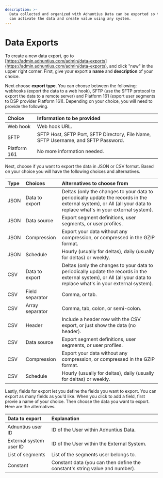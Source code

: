 ```yaml
---
description: >-
  Data collected and organized with Adnuntius Data can be exported so that you
  can activate the data and create value using any system.
---
```


# Data Exports

To create a new data export, go to [https://admin.adnuntius.com/admin/data-exports](https://admin.adnuntius.com/admin/data-exports), and click "new" in the upper right corner. First, give your export a **name** and **description** of your choice.  

Next choose **export type**. You can choose between the following: webhooks \(export the data to a web hook\), SFTP \(use the SFTP protocol to export the data to a remote server\) and Platform 161 \(export user segments to DSP provider Platform 161\). Depending on your choice, you will need to provide the following. 

| Choice | Information to be provided |
| :--- | :--- |
| Web hook | Web hook URL. |
| SFTP | SFTP Host, SFTP Port, SFTP Directory, File Name, SFTP Username, and SFTP Password. |
| Platform 161 | No more information needed. |

Next, choose if you want to export the data in JSON or CSV format. Based on your choice you will have the following choices and alternatives.

| Type | Choices | Alternatives to choose from |
| :--- | :--- | :--- |
| JSON | Data to export | Deltas \(only the changes to your data to periodically update the records in the external system\), or All \(all your data to replace what's in your external system\). |
| JSON | Data source | Export segment definitions,  user segments, or user profiles. |
| JSON | Compression | Export your data without any compression, or compressed in the GZIP format. |
| JSON | Schedule | Hourly \(usually for deltas\), daily \(usually for deltas\) or weekly. |
| CSV | Data to export | Deltas \(only the changes to your data to periodically update the records in the external system\), or All \(all your data to replace what's in your external system\). |
| CSV | Field separator | Comma, or tab. |
| CSV | Array separator | Comma, tab, colon, or semi-colon. |
| CSV | Header | Include a header row with the CSV export, or just show the data \(no header\). |
| CSV | Data source | Export segment definitions,  user segments, or user profiles. |
| CSV | Compression | Export your data without any compression, or compressed in the GZIP format. |
| CSV | Schedule | Hourly \(usually for deltas\), daily \(usually for deltas\) or weekly. |

Lastly, fields for export let you define the fields you want to export. You can export as many fields as you'd like. When you click to add a field, first provie a name of your choice. Then choose the data you want to export. Here are the alternatives.

| Data to export | Explanation |
| :--- | :--- |
| Adnuntius user ID | ID of the User within Adnuntius Data. |
| External system user ID | ID of the User within the External System. |
| List of segments | List of the segments user belongs to. |
| Constant | Constant data \(you can then define the constant's string value and number\). |

